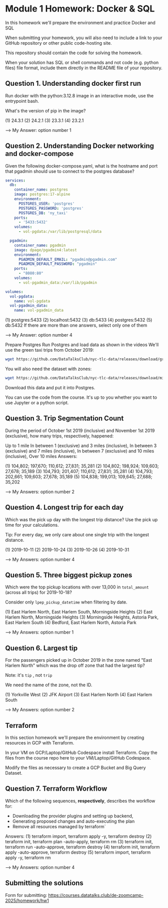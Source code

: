 # Module 1 Homework: Docker & SQL
In this homework we'll prepare the environment and practice Docker and SQL

When submitting your homework, you will also need to include a link to your GitHub repository or other public code-hosting site.

This repository should contain the code for solving the homework.

When your solution has SQL or shell commands and not code (e.g. python files) file format, include them directly in the README file of your repository.

## Question 1. Understanding docker first run
Run docker with the python:3.12.8 image in an interactive mode, use the entrypoint bash.

What's the version of pip in the image?

(1) 24.3.1
(2) 24.2.1
(3) 23.3.1
(4) 23.2.1

--> My Answer: option number 1

## Question 2. Understanding Docker networking and docker-compose
Given the following docker-compose.yaml, what is the hostname and port that pgadmin should use to connect to the postgres database?

```yaml
services:
  db:
    container_name: postgres
    image: postgres:17-alpine
    environment:
      POSTGRES_USER: 'postgres'
      POSTGRES_PASSWORD: 'postgres'
      POSTGRES_DB: 'ny_taxi'
    ports:
      - '5433:5432'
    volumes:
      - vol-pgdata:/var/lib/postgresql/data

  pgadmin:
    container_name: pgadmin
    image: dpage/pgadmin4:latest
    environment:
      PGADMIN_DEFAULT_EMAIL: "pgadmin@pgadmin.com"
      PGADMIN_DEFAULT_PASSWORD: "pgadmin"
    ports:
      - "8080:80"
    volumes:
      - vol-pgadmin_data:/var/lib/pgadmin  

volumes:
  vol-pgdata:
    name: vol-pgdata
  vol-pgadmin_data:
    name: vol-pgadmin_data
```
(1) postgres:5433
(2) localhost:5432
(3) db:5433
(4) postgres:5432
(5) db:5432
If there are more than one answers, select only one of them

--> My Answer: option number 4

Prepare Postgres
Run Postgres and load data as shown in the videos We'll use the green taxi trips from October 2019:
```bash
wget https://github.com/DataTalksClub/nyc-tlc-data/releases/download/green/green_tripdata_2019-10.csv.gz
```

You will also need the dataset with zones:

```bash
wget https://github.com/DataTalksClub/nyc-tlc-data/releases/download/misc/taxi_zone_lookup.csv
```
Download this data and put it into Postgres.

You can use the code from the course. It's up to you whether you want to use Jupyter or a python script.

## Question 3. Trip Segmentation Count
During the period of October 1st 2019 (inclusive) and November 1st 2019 (exclusive), how many trips, respectively, happened:

Up to 1 mile
In between 1 (exclusive) and 3 miles (inclusive),
In between 3 (exclusive) and 7 miles (inclusive),
In between 7 (exclusive) and 10 miles (inclusive),
Over 10 miles
Answers:

(1) 104,802; 197,670; 110,612; 27,831; 35,281
(2) 104,802; 198,924; 109,603; 27,678; 35,189
(3) 104,793; 201,407; 110,612; 27,831; 35,281
(4) 104,793; 202,661; 109,603; 27,678; 35,189
(5) 104,838; 199,013; 109,645; 27,688; 35,202

--> My Answers: option number 2

## Question 4. Longest trip for each day
Which was the pick up day with the longest trip distance? Use the pick up time for your calculations.

Tip: For every day, we only care about one single trip with the longest distance.

(1) 2019-10-11
(2) 2019-10-24
(3) 2019-10-26
(4) 2019-10-31

--> My Answers: option number 4

## Question 5. Three biggest pickup zones
Which were the top pickup locations with over 13,000 in
`total_amount` (across all trips) for 2019-10-18?

Consider only `lpep_pickup_datetime` when filtering by date.
 
(1) East Harlem North, East Harlem South, Morningside Heights
(2) East Harlem North, Morningside Heights
(3) Morningside Heights, Astoria Park, East Harlem South
(4) Bedford, East Harlem North, Astoria Park


--> My Answers: option number 1

## Question 6. Largest tip
For the passengers picked up in October 2019 in the zone
named "East Harlem North" which was the drop off zone that had
the largest tip?

Note: it's `tip` , not `trip`

We need the name of the zone, not the ID.

(1) Yorkville West
(2) JFK Airport
(3) East Harlem North
(4) East Harlem South

--> My Answers: option number 2

## Terraform
In this section homework we'll prepare the environment by creating resources in GCP with Terraform.

In your VM on GCP/Laptop/GitHub Codespace install Terraform. Copy the files from the course repo here to your VM/Laptop/GitHub Codespace.

Modify the files as necessary to create a GCP Bucket and Big Query Dataset.

## Question 7. Terraform Workflow
Which of the following sequences, **respectively**, describes the workflow for: 
- Downloading the provider plugins and setting up backend,
- Generating proposed changes and auto-executing the plan
- Remove all resources managed by terraform`

Answers:
(1) terraform import, terraform apply -y, terraform destroy
(2) teraform init, terraform plan -auto-apply, terraform rm
(3) terraform init, terraform run -auto-approve, terraform destroy
(4) terraform init, terraform apply -auto-approve, terraform destroy
(5) terraform import, terraform apply -y, terraform rm

--> My Answers: option number 4

## Submitting the solutions
Form for submitting: https://courses.datatalks.club/de-zoomcamp-2025/homework/hw1